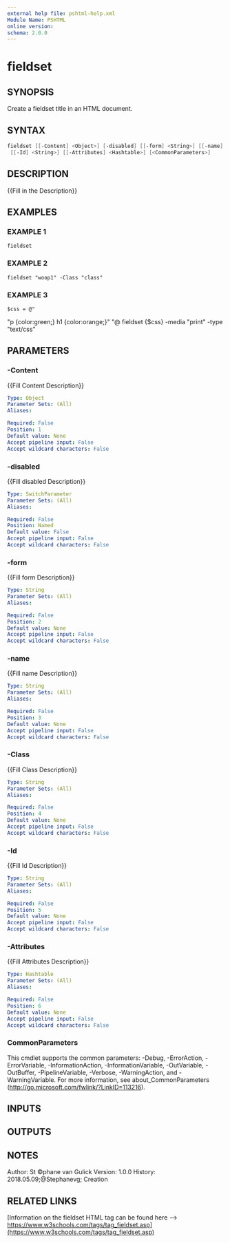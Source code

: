 ```yaml
---
external help file: pshtml-help.xml
Module Name: PSHTML
online version:
schema: 2.0.0
---
```


# fieldset

## SYNOPSIS
Create a fieldset title in an HTML document.

## SYNTAX

``` powershell
fieldset [[-Content] <Object>] [-disabled] [[-form] <String>] [[-name] <String>] [[-Class] <String>]
 [[-Id] <String>] [[-Attributes] <Hashtable>] [<CommonParameters>]
```

## DESCRIPTION
{{Fill in the Description}}

## EXAMPLES

### EXAMPLE 1
```
fieldset
```

### EXAMPLE 2
```
fieldset "woop1" -Class "class"
```

### EXAMPLE 3
```
$css = @"
```

"p {color:green;}
    h1 {color:orange;}"
"@
fieldset {$css} -media "print" -type "text/css"

## PARAMETERS

### -Content
{{Fill Content Description}}

```yaml
Type: Object
Parameter Sets: (All)
Aliases:

Required: False
Position: 1
Default value: None
Accept pipeline input: False
Accept wildcard characters: False
```

### -disabled
{{Fill disabled Description}}

```yaml
Type: SwitchParameter
Parameter Sets: (All)
Aliases:

Required: False
Position: Named
Default value: False
Accept pipeline input: False
Accept wildcard characters: False
```

### -form
{{Fill form Description}}

```yaml
Type: String
Parameter Sets: (All)
Aliases:

Required: False
Position: 2
Default value: None
Accept pipeline input: False
Accept wildcard characters: False
```

### -name
{{Fill name Description}}

```yaml
Type: String
Parameter Sets: (All)
Aliases:

Required: False
Position: 3
Default value: None
Accept pipeline input: False
Accept wildcard characters: False
```

### -Class
{{Fill Class Description}}

```yaml
Type: String
Parameter Sets: (All)
Aliases:

Required: False
Position: 4
Default value: None
Accept pipeline input: False
Accept wildcard characters: False
```

### -Id
{{Fill Id Description}}

```yaml
Type: String
Parameter Sets: (All)
Aliases:

Required: False
Position: 5
Default value: None
Accept pipeline input: False
Accept wildcard characters: False
```

### -Attributes
{{Fill Attributes Description}}

```yaml
Type: Hashtable
Parameter Sets: (All)
Aliases:

Required: False
Position: 6
Default value: None
Accept pipeline input: False
Accept wildcard characters: False
```

### CommonParameters
This cmdlet supports the common parameters: -Debug, -ErrorAction, -ErrorVariable, -InformationAction, -InformationVariable, -OutVariable, -OutBuffer, -PipelineVariable, -Verbose, -WarningAction, and -WarningVariable.
For more information, see about_CommonParameters (http://go.microsoft.com/fwlink/?LinkID=113216).

## INPUTS

## OUTPUTS

## NOTES
Author: St ©phane van Gulick
Version: 1.0.0
History:
    2018.05.09;@Stephanevg; Creation

## RELATED LINKS

[Information on the fieldset HTML tag can be found here --> https://www.w3schools.com/tags/tag_fieldset.asp](https://www.w3schools.com/tags/tag_fieldset.asp)